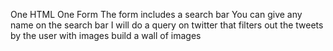 One HTML
One Form
The form includes a search bar
You can give any name on the search bar
I will do a query on twitter that filters out the tweets by the user with images
build a wall of images